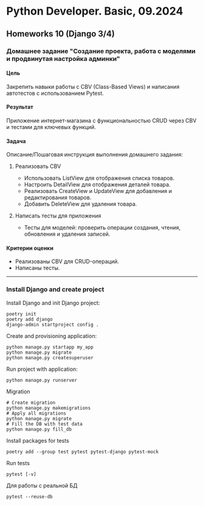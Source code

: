# Python Developer. Basic, 09.2024

## Homeworks 10 (Django 3/4)

### Домашнее задание "Создание проекта, работа с моделями и продвинутая настройка админки"

#### Цель

Закрепить навыки работы с CBV (Class-Based Views) и написания автотестов с использованием Pytest.

#### Результат

Приложение интернет-магазина с функциональностью CRUD через CBV и тестами для ключевых функций.

#### Задача

Описание/Пошаговая инструкция выполнения домашнего задания:

1. Реализовать CBV
   + Использовать ListView для отображения списка товаров.
   + Настроить DetailView для отображения деталей товара.
   + Реализовать CreateView и UpdateView для добавления и редактирования товаров.
   + Добавить DeleteView для удаления товара.

1. Написать тесты для приложения
   - Тесты для моделей: проверить операции создания, чтения, обновления и удаления записей.

#### Критерии оценки

- Реализованы CBV для CRUD-операций.
- Написаны тесты.

---

### Install Django and create project

Install Django and init Django project:

```shell
poetry init
poetry add django
django-admin startproject config .
```

Create and provisioning application:

```shell
python manage.py startapp my_app
python manage.py migrate
python manage.py createsuperuser
```

Run project with application:

```shell
python manage.py runserver
```

Migration

```shell
# Create migration
python manage.py makemigrations
# Apply all migrations
python manage.py migrate
# Fill the DB with test data
python manage.py fill_db
```

Install packages for tests

```shell
poetry add --group test pytest pytest-django pytest-mock
```

Run tests

```shell
pytest [-v]
 ```

Для работы с реальной БД 

```shell
pytest --reuse-db
```